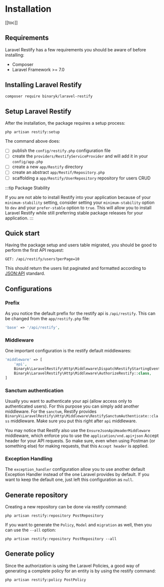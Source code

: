 # Installation

[[toc]]

## Requirements

Laravel Restify has a few requirements you should be aware of before installing:

- Composer
- Laravel Framework >= 7.0

## Installing Laravel Restify

```bash
composer require binaryk/laravel-restify
```

## Setup Laravel Restify
After the installation, the package requires a setup process: 

```shell script
php artisan restify:setup
```

The command above does: 

- [ ] publish the `config/restify.php` configuration file
- [ ] create the `providers/RestifyServiceProvider` and will add it in your `config/app.php` 
- [ ] create a new `app/Restify` directory
- [ ] create an abstract `app/Restif/Repository.php`
- [ ] scaffolding a `app/Restify/UserRepository` repository for users CRUD

:::tip Package Stability

If you are not able to install Restify into your application because of your `minimum-stability` setting,
 consider setting your `minimum-stability` option to `dev` and your `prefer-stable` option to `true`. 
 This will allow you to install Laravel Restify while still preferring stable package 
 releases for your application.
:::

## Quick start

Having the package setup and users table migrated, you should be good to perform the first API request:

```http request
GET: /api/restify/users?perPage=10
```

This should return the users list paginated and formatted according to [JSON:API](https://jsonapi.org/format/) standard.

## Configurations

### Prefix

As you notice the default prefix for the restify api is `/api/restify`. This can be changed from the `app/restify.php` file:

```php
'base' => '/api/restify',
```

### Middleware

One important configuration is the restify default middlewares: 

```php
'middleware' => [
    'api',
    Binaryk\LaravelRestify\Http\Middleware\DispatchRestifyStartingEvent::class,
    Binaryk\LaravelRestify\Http\Middleware\AuthorizeRestify::class,
]
```

### Sanctum authentication

Usually you want to authenticate your api (allow access only to authenticated users). For this purpose you can simply add another middleware. For the `sanctum`, Restify provides `Binaryk\LaravelRestify\Http\Middleware\RestifySanctumAuthenticate::class` middleware. Make sure you put this right after `api` middleware.

You may notice that Restify also use the `EnsureJsonApiHeaderMiddleware` middleware, which enforce you to use the `application/vnd.api+json` Accept header for your API requests. So make sure, even when using Postman (or something else) for making requests, that this `Accept header` is applied. 

### Exception Handling

The `exception_handler` configuration allow you to use another default Exception Handler instead of the one Laravel provides by default. If you want to keep the default one, just left this configuration as `null`.

## Generate repository

Creating a new repository can be done via restify command: 

```shell script
php artisan restify:repository PostRepository
```

If you want to generate the `Policy`, `Model` and `migration` as well, then you can use the `--all` option:

```shell script
php artisan restify:repository PostRepository --all
```
## Generate policy 

Since the authorization is using the Laravel Policies, a good way of generating a complete policy for an entity is by using the restify command:

```shell script
php artisan restify:policy PostPolicy
```
